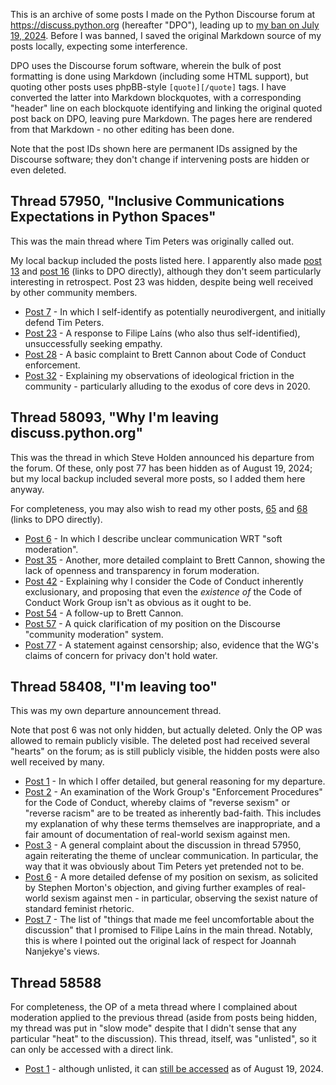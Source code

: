 <!--
.. title: My archived posts from discuss.python.org
-->

This is an archive of some posts I made on the Python Discourse forum at https://discuss.python.org (hereafter "DPO"), leading up to [my ban on July 19, 2024](/politics/the_psf/2024-07-31/an-open-letter-to-the-psf-coc-wg.html). Before I was banned, I saved the original Markdown source of my posts locally, expecting some interference.

DPO uses the Discourse forum software, wherein the bulk of post formatting is done using Markdown (including some HTML support), but quoting other posts uses phpBB-style `[quote][/quote]` tags. I have converted the latter into Markdown blockquotes, with a corresponding "header" line on each blockquote identifying and linking the original quoted post back on DPO, leaving pure Markdown. The pages here are rendered from that Markdown - no other editing has been done.

Note that the post IDs shown here are permanent IDs assigned by the Discourse software; they don't change if intervening posts are hidden or even deleted.

## Thread 57950, "Inclusive Communications Expectations in Python Spaces"

This was the main thread where Tim Peters was originally called out.

My local backup included the posts listed here. I apparently also made [post 13](https://discuss.python.org/t/inclusive-communications-expectations-in-python-spaces/57950/13) and [post 16](https://discuss.python.org/t/inclusive-communications-expectations-in-python-spaces/57950/16) (links to DPO directly), although they don't seem particularly interesting in retrospect. Post 23 was hidden, despite being well received by other community members.

* [Post 7](57950/7) - In which I self-identify as potentially neurodivergent, and initially defend Tim Peters.
* [Post 23](57950/23) - A response to Filipe Laíns (who also thus self-identified), unsuccessfully seeking empathy.
* [Post 28](57950/28) - A basic complaint to Brett Cannon about Code of Conduct enforcement.
* [Post 32](57950/32) - Explaining my observations of ideological friction in the community - particularly alluding to the exodus of core devs in 2020.

## Thread 58093, "Why I'm leaving discuss.python.org"

This was the thread in which Steve Holden announced his departure from the forum. Of these, only post 77 has been hidden as of August 19, 2024; but my local backup included several more posts, so I added them here anyway.

For completeness, you may also wish to read my other posts, [65](https://discuss.python.org/t/why-im-leaving-discuss-python-org/58093/65) and [68](https://discuss.python.org/t/why-im-leaving-discuss-python-org/58093/68) (links to DPO directly).

* [Post 6](58093/6) - In which I describe unclear communication WRT "soft moderation".
* [Post 35](58093/35) - Another, more detailed complaint to Brett Cannon, showing the lack of openness and transparency in forum moderation.
* [Post 42](58093/42) - Explaining why I consider the Code of Conduct inherently exclusionary, and proposing that even the *existence of* the Code of Conduct Work Group isn't as obvious as it ought to be.
* [Post 54](58093/54) - A follow-up to Brett Cannon.
* [Post 57](58093/57) - A quick clarification of my position on the Discourse "community moderation" system.
* [Post 77](58093/77) - A statement against censorship; also, evidence that the WG's claims of concern for privacy don't hold water.

## Thread 58408, "I'm leaving too"

This was my own departure announcement thread.

Note that post 6 was not only hidden, but actually deleted. Only the OP was allowed to remain publicly visible. The deleted post had received several "hearts" on the forum; as is still publicly visible, the hidden posts were also well received by many.

* [Post 1](58408/1) - In which I offer detailed, but general reasoning for my departure.
* [Post 2](58408/2) - An examination of the Work Group's "Enforcement Procedures" for the Code of Conduct, whereby claims of "reverse sexism" or "reverse racism" are to be treated as inherently bad-faith. This includes my explanation of why these terms themselves are inappropriate, and a fair amount of documentation of real-world sexism against men.
* [Post 3](58408/3) - A general complaint about the discussion in thread 57950, again reiterating the theme of unclear communication. In particular, the way that it was obviously about Tim Peters yet pretended not to be.
* [Post 6](58408/6) - A more detailed defense of my position on sexism, as solicited by Stephen Morton's objection, and giving further examples of real-world sexism against men - in particular, observing the sexist nature of standard feminist rhetoric.
* [Post 7](58408/7) - The list of "things that made me feel uncomfortable about the discussion" that I promised to Filipe Laíns in the main thread. Notably, this is where I pointed out the original lack of respect for Joannah Nanjekye's views.

## Thread 58588

For completeness, the OP of a meta thread where I complained about moderation applied to the previous thread (aside from posts being hidden, my thread was put in "slow mode" despite that I didn't sense that any particular "heat" to the discussion). This thread, itself, was "unlisted", so it can only be accessed with a direct link.

* [Post 1](58588/1) - although unlisted, it can [still be accessed](https://discuss.python.org/t/why-was-slow-mode-applied-to-my-thread-and-my-post-hidden-by-the-community/58588) as of August 19, 2024.
